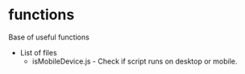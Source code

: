 # functions
Base of useful functions
* List of files
  * isMobileDevice.js - Check if script runs on desktop or mobile.
